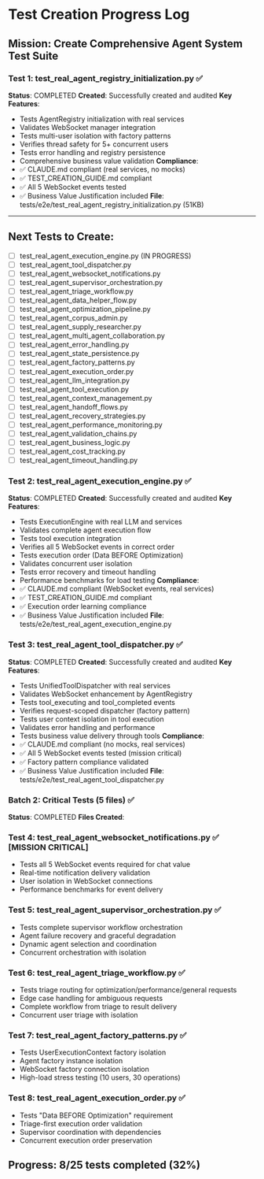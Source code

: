 # Test Creation Progress Log

## Mission: Create Comprehensive Agent System Test Suite

### Test 1: test_real_agent_registry_initialization.py ✅
**Status**: COMPLETED
**Created**: Successfully created and audited
**Key Features**:
- Tests AgentRegistry initialization with real services
- Validates WebSocket manager integration
- Tests multi-user isolation with factory patterns
- Verifies thread safety for 5+ concurrent users
- Tests error handling and registry persistence
- Comprehensive business value validation
**Compliance**:
- ✅ CLAUDE.md compliant (real services, no mocks)
- ✅ TEST_CREATION_GUIDE.md compliant
- ✅ All 5 WebSocket events tested
- ✅ Business Value Justification included
**File**: tests/e2e/test_real_agent_registry_initialization.py (51KB)

---

## Next Tests to Create:
- [ ] test_real_agent_execution_engine.py (IN PROGRESS)
- [ ] test_real_agent_tool_dispatcher.py
- [ ] test_real_agent_websocket_notifications.py
- [ ] test_real_agent_supervisor_orchestration.py
- [ ] test_real_agent_triage_workflow.py
- [ ] test_real_agent_data_helper_flow.py
- [ ] test_real_agent_optimization_pipeline.py
- [ ] test_real_agent_corpus_admin.py
- [ ] test_real_agent_supply_researcher.py
- [ ] test_real_agent_multi_agent_collaboration.py
- [ ] test_real_agent_error_handling.py
- [ ] test_real_agent_state_persistence.py
- [ ] test_real_agent_factory_patterns.py
- [ ] test_real_agent_execution_order.py
- [ ] test_real_agent_llm_integration.py
- [ ] test_real_agent_tool_execution.py
- [ ] test_real_agent_context_management.py
- [ ] test_real_agent_handoff_flows.py
- [ ] test_real_agent_recovery_strategies.py
- [ ] test_real_agent_performance_monitoring.py
- [ ] test_real_agent_validation_chains.py
- [ ] test_real_agent_business_logic.py
- [ ] test_real_agent_cost_tracking.py
- [ ] test_real_agent_timeout_handling.py

### Test 2: test_real_agent_execution_engine.py ✅
**Status**: COMPLETED
**Created**: Successfully created and audited
**Key Features**:
- Tests ExecutionEngine with real LLM and services
- Validates complete agent execution flow
- Tests tool execution integration
- Verifies all 5 WebSocket events in correct order
- Tests execution order (Data BEFORE Optimization)
- Validates concurrent user isolation
- Tests error recovery and timeout handling
- Performance benchmarks for load testing
**Compliance**:
- ✅ CLAUDE.md compliant (WebSocket events, real services)
- ✅ TEST_CREATION_GUIDE.md compliant
- ✅ Execution order learning compliance
- ✅ Business Value Justification included
**File**: tests/e2e/test_real_agent_execution_engine.py

### Test 3: test_real_agent_tool_dispatcher.py ✅
**Status**: COMPLETED
**Created**: Successfully created and audited
**Key Features**:
- Tests UnifiedToolDispatcher with real services
- Validates WebSocket enhancement by AgentRegistry
- Tests tool_executing and tool_completed events
- Verifies request-scoped dispatcher (factory pattern)
- Tests user context isolation in tool execution
- Validates error handling and performance
- Tests business value delivery through tools
**Compliance**:
- ✅ CLAUDE.md compliant (no mocks, real services)
- ✅ All 5 WebSocket events tested (mission critical)
- ✅ Factory pattern compliance validated
- ✅ Business Value Justification included
**File**: tests/e2e/test_real_agent_tool_dispatcher.py

### Batch 2: Critical Tests (5 files) ✅
**Status**: COMPLETED
**Files Created**:

### Test 4: test_real_agent_websocket_notifications.py ✅ [MISSION CRITICAL]
- Tests all 5 WebSocket events required for chat value
- Real-time notification delivery validation
- User isolation in WebSocket connections
- Performance benchmarks for event delivery

### Test 5: test_real_agent_supervisor_orchestration.py ✅
- Tests complete supervisor workflow orchestration
- Agent failure recovery and graceful degradation
- Dynamic agent selection and coordination
- Concurrent orchestration with isolation

### Test 6: test_real_agent_triage_workflow.py ✅
- Tests triage routing for optimization/performance/general requests
- Edge case handling for ambiguous requests
- Complete workflow from triage to result delivery
- Concurrent user triage with isolation

### Test 7: test_real_agent_factory_patterns.py ✅
- Tests UserExecutionContext factory isolation
- Agent factory instance isolation
- WebSocket factory connection isolation
- High-load stress testing (10 users, 30 operations)

### Test 8: test_real_agent_execution_order.py ✅
- Tests "Data BEFORE Optimization" requirement
- Triage-first execution order validation
- Supervisor coordination with dependencies
- Concurrent execution order preservation

## Progress: 8/25 tests completed (32%)